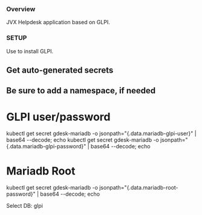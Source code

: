### Overview ###

JVX Helpdesk application based on GLPI.


### SETUP ###
Use to install GLPI.

## Get auto-generated secrets
## Be sure to add a namespace, if needed
# GLPI user/password
kubectl get secret gdesk-mariadb -o jsonpath="{.data.mariadb-glpi-user}" | base64 --decode; echo
kubectl get secret gdesk-mariadb -o jsonpath="{.data.mariadb-glpi-password}" | base64 --decode; echo

# Mariadb Root
kubectl get secret gdesk-mariadb -o jsonpath="{.data.mariadb-root-password}" | base64 --decode; echo

Select DB: glpi
